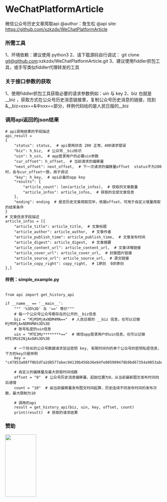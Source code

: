# WeChatPlatformArticle
微信公众号历史文章爬取api
@author：詹生松
@api site: https://github.com/xzkzdx/WeChatPlatformArticle


### 所需工具
1、环境依赖：建议使用 python3
2、请下载源码自行调试： git clone git@github.com:xzkzdx/WeChatPlatformArticle.git
3、建议使用fiddler抓包工具，或手写类似fiddler代理转发的工具


### 关于接口参数的获取
1、使用fiddler抓包工具获取必要的请求参数例如：uin 与 key
2、biz 也就是 __biz ，获取方式在公众号历史消息链接里，复制公众号历史消息的链接，找到&__biz=xxx==&中xxx==部分，样例代码给的是人民日报的__biz


### 调用api返回的json结果
```angular2
# api调用结果的字段描述
api_result = 
{
    "status": status,  # api使用状态 200 正常，400请求错误
    "biz": h_biz,  # 公众号__biz标识
    "uin": h_uin,  # app登录用户的必要uin参数
    "cur_offset": h_offset,  # 当前请求的偏移量
    "next_offset": next_offset,  # 下一次请求的偏移量offset  status不为200时，会与cur_offset一致，用于调试
    "key": h_key,  # api必备的app key
    "results": {
        "article_count": len(article_infos),  # 获取的文章数量
        "article_infos": article_infos,  # 获取的全部文章信息
    },
    "ending": ending  # 是否历史文章爬取完毕，依据offset，可用于自定义增量爬取的结束条件
}
# 文章信息字段描述
article_infos = [{
    "article_title": article_title,  # 文章标题
    "article_author": article_author,  # 文章作者
    "article_publish_time": article_publish_time,  # 文章发布时间
    "article_digest": article_digest,  # 文章摘要
    "article_content_url": article_content_url,  # 文章详情链接
    "article_cover_url": article_cover_url,  # 封面图片链接
    "article_source_url": article_source_url,  # 源文链接
    "article_copy_right": copy_right,  # 1原创  0非原创
},]
```

#### 样例：simple_example.py
```angular2

from api import get_history_api

if __name__ == '__main__':
    """ '%3D%3D' 与 '==' 等价"""
    # 每一个公众号公众号都存在的公开的__biz信息
    biz = "MjM5MjAxNDM4MA=="  # 人民日报的 __biz 信息，也可以记做 MjM5MjAxNDM4MA%3D%3D
    # 账号私密的uin信息
    uin = "MTE3Mz********=="  # 微信app登录用户的uin信息，也可以记做 MTE3MzE2NjAxOA%3D%3D

    # 一个较长的公众号数据请求验证密钥 key, 有限时间内的单个公众号的密钥私密信息，下方的key只是样例
    key = "c47853a08ff0b5dfa2d8577abec94139b456b36e84fe805909478b9bd67354a9853abd97e1eb0ac53ab2ee9dccfcfec938e58069028f0d588972db2374137c0f1079a5779ef77afbe35c9a8c882a3117"

    # 自定义的偏移量及最大获取时间线数
    offset = "0"  # 公众号历史消息偏移量，起始位置为0，从当前最新图文发布时间向后递增
    count = "10"  # 由当前偏移量发布图文时间起算，历史连续不同发布时间的发布次数，最大限制为10

    # 调用的api
    result = get_history_api(biz, uin, key, offset, count)
    print(result)  # 获取的请求结果

```

### 赞助
<img src="https://github.com/xzkzdx/image/blob/master/B0A68029F4378AD2D625296986E9BA98.png" height="200px" width="100px">
